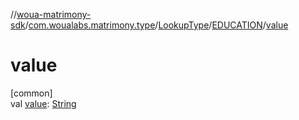 //[woua-matrimony-sdk](../../../../index.md)/[com.woualabs.matrimony.type](../../index.md)/[LookupType](../index.md)/[EDUCATION](index.md)/[value](value.md)

# value

[common]\
val [value](value.md): [String](https://kotlinlang.org/api/latest/jvm/stdlib/kotlin/-string/index.html)
